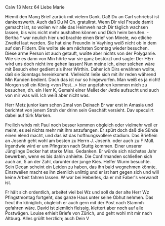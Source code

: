  Calw 13 Merz 64
Liebe Marie

Hiemit den Mang Brief zurück mit vielem Dank. Daß Du an Carl schriebst ist dankenswerth. Auch daß Du M Ch. gratulirst. Wenn Dir viel Freude damit gemacht ist, so wollen wir alle das Heimweh nach Dir täglich wachsen lassen, bis wirs nicht mehr aushalten können und Dich heim berufen. - Bertha <Schramm>* war neulich hier und brachte einen Brief von Minele, wo etliche Zweifel laut werden. Sie hat eine Freundin in Vayhing weiß nicht ob in dem auf den Fildern. Die wollte sie am nächsten Sonntag wieder besuchen. Diese arme Person ist auch getauft, wußte aber nichts von der Polygamie. Wie sie es dann von Min hörte war sie ganz bestürzt und sagte: Der HErr wird uns doch nicht irre gehen lassen! Nun meine ich, einer solchen wäre mit Besuch eher gedient als ihrer Wirthin. Daher ich Dirs erwähnen wollte, daß sie Sonntags hereinkommt. Vielleicht ließe sich mit ihr reden während Min Kunden bedient. Doch das ist nur so hingeworfen. Man weiß es ja nicht! 
Morgen soll ein König <von Pest...*>* hier angefahren kommen mich zu besuchen, dh. ein Herr K, Gemahl einer Mellet der Jettle aufsucht und auch von mir was will. Ich weiß aber nicht was.

Herr Metz junior kam schon 2mal von Deinach Er war erst in Amasia und berichtet von jenem Stroh der drinn sein Geschäft versieht. Dav speculirt dabei auf türk Marken.

Freilich wirds mit Paul noch besser kommen obgleich oder vielmehr weil er meint, es sei nichts mehr mit ihm anzufangen. Er spürt doch daß die Sünde einen elend macht, und das ist das hoffnungsvollere stadium. 
Das Brieflein an Josenh geht wohl am besten zu Herrn J. Josenh. oder auch zu F Müll. Irgendwie wird er um Pfingsten nach Stuttg kommen. 
Einer unserer Jünglinge Decker hat starke Miss. Gedanken. Er würde sich nächstes Jahr bewerben, wenn es bis dahin anhielte. Die Confirmanden schließen sich auch an, 5 an der Zahl, darunter der junge Kies. 
Helfer Wurm besuchte. Sein Decan scheint ein Leiden zu haben, das ihn bald wegnehmen könnte. Einstweilen macht es ihn ziemlich unlittig und er ist hart gegen sich und will keine Arbeit fahren lassen. W war bei Heberles, da er mit Faber's verwandt ist.

Fr hält sich ordentlich, arbeitet viel bei Wz und soll da der alte Herr Wz Pfingstmontag fortgeht, das ganze Haus unter seine Obhut nehmen. Das freut ihn königlich, obgleich er auch gern mit der Post nach Stammh gefahren wäre. David ist ziemlich fleissig, klettert aber noch auf alle Postwägen. Louise erhielt Briefe von Zürich, und geht wohl mit mir nach Altburg. 
 Alles grüßt herzlich; auch Dein V


